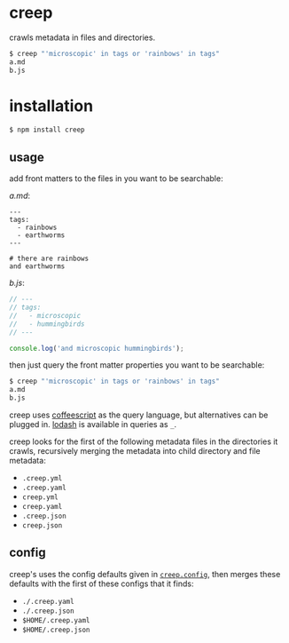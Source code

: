 # creep

crawls metadata in files and directories.

```sh
$ creep "'microscopic' in tags or 'rainbows' in tags"  
a.md
b.js
```


# installation
```sh
$ npm install creep
```


## usage

add front matters to the files in you want to be searchable:

*a.md*:

```
---
tags:
  - rainbows
  - earthworms
---

# there are rainbows
and earthworms
```

*b.js*:

```javascript
// ---
// tags:
//   - microscopic
//   - hummingbirds
// ---

console.log('and microscopic hummingbirds');
```

then just query the front matter properties you want to be searchable:

```sh
$ creep "'microscopic' in tags or 'rainbows' in tags"  
a.md
b.js
```

creep uses [coffeescript](http://coffeescript.org/) as the query language, but alternatives can be plugged in. [lodash](http://lodash.com/) is available in queries as `_`.

creep looks for the first of the following metadata files in the directories it crawls, recursively merging the metadata into child directory and file metadata:

  - `.creep.yml`
  - `.creep.yaml`
  - `creep.yml`
  - `creep.yaml`
  - `.creep.json`
  - `creep.json`


## config
creep's uses the config defaults given in [`creep.config`](src/config.js), then merges these defaults with the first of these configs that it finds:

  - `./.creep.yaml`
  - `./.creep.json`
  - `$HOME/.creep.yaml`
  - `$HOME/.creep.json`
